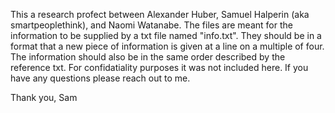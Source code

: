This a research profect between Alexander Huber, Samuel Halperin (aka smartpeoplethink), and Naomi Watanabe.
The files are meant for the information to be supplied by a txt file named "info.txt". 
They should be in a format that a new piece of information is given at a line on a multiple of four.
The information should also be in the same order described by the reference txt.
For confidatiality purposes it was not included here.
If you have any questions please reach out to me. 

Thank you, Sam

